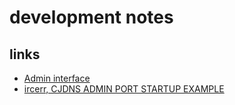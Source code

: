 # development notes

## links
- [Admin interface](https://wiki.projectmeshnet.org/index.php?title=Admin_Interface)
- [ircerr, CJDNS ADMIN PORT STARTUP EXAMPLE ](https://pad.meshwith.me/p/adminport)
